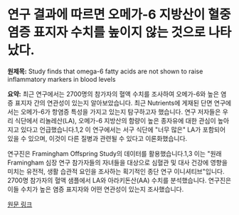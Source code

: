 # 연구 결과에 따르면 오메가-6 지방산이 혈중 염증 표지자 수치를 높이지 않는 것으로 나타났다.

**원제목:** Study finds that omega-6 fatty acids are not shown to raise inflammatory markers in blood levels

**요약:** 최근 연구에서는 2700명의 참가자의 혈액 수치를 조사하여 오메가-6와 높은 염증 표지자 간의 연관성이 있는지 알아보았습니다.
최근 Nutrients에 게재된 단면 연구에서는 오메가-6가 항염증 특성을 가지고 있는지 탐구하고자 했습니다. 연구 저자들은 우리 식단에서 리놀레산(LA), 오메가-6 지방산의 함량이 높은 종자유에 대한 관심이 높아지고 있다고 언급했습니다.1,2 이 연구에서는 서구 식단에 "너무 많은" LA가 포함되어 있을 수 있으며, 이것이 다른 질병과 관련될 수 있다고 이론화했습니다.

연구진은 Framingham Offspring Study의 데이터를 활용했습니다.1,3 이는 "원래 Framingham 심장 연구 참가자들의 자녀들을 대상으로 심혈관 및 대사 건강에 영향을 미치는 유전적, 생활 습관적 요인을 조사하는 획기적인 종단 연구 이니셔티브"입니다. 2700명 참가자의 혈액 샘플에서 LA와 아라키돈산(AA) 수치를 분석했습니다. 연구진은 이들 수치가 높은 염증 표지자와 어떤 연관성이 있는지 조사했습니다.

[원문 링크](https://www.nutritionaloutlook.com/view/study-finds-that-omega-6-fatty-acids-are-not-shown-to-raise-inflammatory-markers-in-blood-levels)
